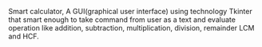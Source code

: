 Smart calculator, A GUI(graphical user interface) using technology Tkinter that smart enough to take command from user as a text
and evaluate operation like addition, subtraction, multiplication, division, remainder LCM and HCF.
